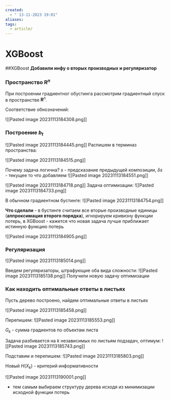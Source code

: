 ```yaml
---
created:
  - " 13-11-2023 19:01"
aliases: 
tags:
  - article/
---
```


# XGBoost

##XGBoost
**Добавили инфу о вторых производных и регуляризатор**


### Пространство $\mathbf{R}^n$
При построении градиентног обустинга рассмотрим градиентный спуск в пространстве $\mathbf{R}^n$.

Соответствие обнозначений:

![[Pasted image 20231113184308.png]]

### Построение $b_t$
![[Pasted image 20231113184445.png]]
Распишем в терминаз пространства:


![[Pasted image 20231113184515.png]]

Почему задача логична? 
$s$ - предсказание предыдущей композиции, $\delta s$ - текущее то что добавляем
![[Pasted image 20231113184551.png]]

![[Pasted image 20231113184718.png]]
Задача оптимизации:
![[Pasted image 20231113184733.png]]

В обычном градиентном бустинге:
![[Pasted image 20231113184754.png]]

**Что сделали** - в бустинге считаем все вторые производные единицы (**аппроксимация второго порядка**), игнорируем кривизну функции потерь, в XGBoost - кажется что новая задача лучше приближает истинную функцию потерь


![[Pasted image 20231113184905.png]]

### Регуляризация

![[Pasted image 20231113185014.png]]

Введем регуляризаторы, штрафующие оба вида сложности:
![[Pasted image 20231113185138.png]]
Получили новую задачу оптимизации

### Как находить оптимальные ответы в листьях

Пусть дерево построено, найдем оптимальные ответы в листьях

![[Pasted image 20231113185458.png]]

Перепишем:
![[Pasted image 20231113185553.png]]

$G_k$ - сумма градиентов по объектам листа

Задача разбивается на $k$ независимых по листьям подзадач, оптимум:
![[Pasted image 20231113185743.png]]

Подставим и перепишем:
![[Pasted image 20231113185803.png]]

Новый $H(X_k)$ - критерий информативности

![[Pasted image 20231113190001.png]]
- тем самым выбираем структуру дерева исходя из минимизации исходной функции потерь



